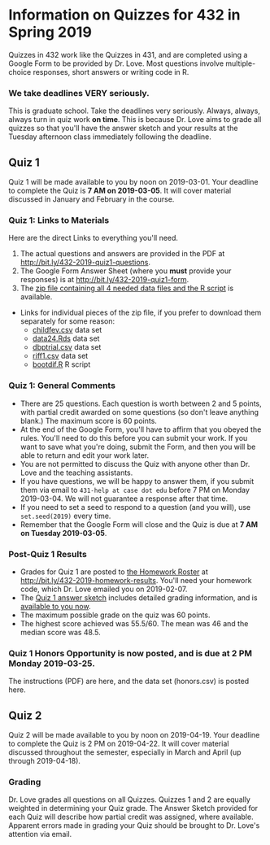# Information on Quizzes for 432 in Spring 2019

Quizzes in 432 work like the Quizzes in 431, and are completed using a Google Form to be provided by Dr. Love. Most questions involve multiple-choice responses, short answers or writing code in R.

### We take deadlines VERY seriously.

This is graduate school. Take the deadlines very seriously. Always, always, always turn in quiz work **on time**. This is because Dr. Love aims to grade all quizzes so that you'll have the answer sketch and your results at the Tuesday afternoon class immediately following the deadline.

## Quiz 1

Quiz 1 will be made available to you by noon on 2019-03-01. Your deadline to complete the Quiz is **7 AM on 2019-03-05**. It will cover material discussed in January and February in the course.

### Quiz 1: Links to Materials
  
Here are the direct Links to everything you'll need.

1. The actual questions and answers are provided in the PDF at http://bit.ly/432-2019-quiz1-questions.
2. The Google Form Answer Sheet (where you **must** provide your responses) is at http://bit.ly/432-2019-quiz1-form.
3. The [zip file containing all 4 needed data files and the R script](https://github.com/THOMASELOVE/2019-432/blob/master/quizzes/quiz1_materials/quiz1_data_and_code.zip) is available.
  - Links for individual pieces of the zip file, if you prefer to download them separately for some reason: 
    - [childfev.csv](https://raw.githubusercontent.com/THOMASELOVE/2019-432/master/quizzes/quiz1_materials/childfev.csv) data set
    - [data24.Rds](https://github.com/THOMASELOVE/2019-432/blob/master/quizzes/quiz1_materials/data24.Rds) data set
    - [dbptrial.csv](https://raw.githubusercontent.com/THOMASELOVE/2019-432/master/quizzes/quiz1_materials/dbptrial.csv) data set
    - [riff1.csv](https://raw.githubusercontent.com/THOMASELOVE/2019-432/master/quizzes/quiz1_materials/riff1.csv) data set 
    - [bootdif.R](https://github.com/THOMASELOVE/2019-432/blob/master/quizzes/quiz1_materials/bootdif.R) R script

### Quiz 1: General Comments

- There are 25 questions. Each question is worth between 2 and 5 points, with partial credit awarded on some questions (so don't leave anything blank.) The maximum score is 60 points.
- At the end of the Google Form, you'll have to affirm that you obeyed the rules. You'll need to do this before you can submit your work. If you want to save what you're doing, submit the Form, and then you will be able to return and edit your work later.
- You are not permitted to discuss the Quiz with anyone other than Dr. Love and the teaching assistants. 
- If you have questions, we will be happy to answer them, if you submit them via email to `431-help at case dot edu` before 7 PM on Monday 2019-03-04. We will not guarantee a response after that time. 
- If you need to set a seed to respond to a question (and you will), use `set.seed(2019)` every time.
- Remember that the Google Form will close and the Quiz is due at **7 AM on Tuesday 2019-03-05**.

### Post-Quiz 1 Results

- Grades for Quiz 1 are posted to [the Homework Roster](http://bit.ly/432-2019-homework-results) at http://bit.ly/432-2019-homework-results. You'll need your homework code, which Dr. Love emailed you on 2019-02-07.
- The [Quiz 1 answer sketch](https://github.com/THOMASELOVE/2019-432/blob/master/quizzes/quiz1_materials/sketch_quiz_01_2019.pdf) includes detailed grading information, and is [available to you now](https://github.com/THOMASELOVE/2019-432/blob/master/quizzes/quiz1_materials/sketch_quiz_01_2019.pdf).
- The maximum possible grade on the quiz was 60 points. 
- The highest score achieved was 55.5/60. The mean was 46 and the median score was 48.5.

### Quiz 1 Honors Opportunity is now posted, and is due at 2 PM Monday 2019-03-25.

The instructions (PDF) are here, and the data set (honors.csv) is posted here.

## Quiz 2 

Quiz 2 will be made available to you by noon on 2019-04-19. Your deadline to complete the Quiz is 2 PM on 2019-04-22. It will cover material discussed throughout the semester, especially in March and April (up through 2019-04-18).

### Grading

Dr. Love grades all questions on all Quizzes. Quizzes 1 and 2 are equally weighted in determining your Quiz grade. The Answer Sketch provided for each Quiz will describe how partial credit was assigned, where available. Apparent errors made in grading your Quiz should be brought to Dr. Love's attention via email.
